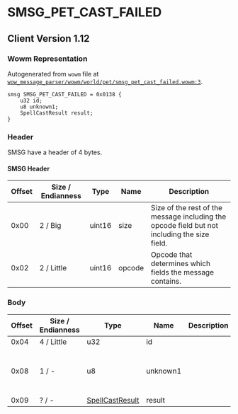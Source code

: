 # SMSG_PET_CAST_FAILED

## Client Version 1.12

### Wowm Representation

Autogenerated from `wowm` file at [`wow_message_parser/wowm/world/pet/smsg_pet_cast_failed.wowm:3`](https://github.com/gtker/wow_messages/tree/main/wow_message_parser/wowm/world/pet/smsg_pet_cast_failed.wowm#L3).
```rust,ignore
smsg SMSG_PET_CAST_FAILED = 0x0138 {
    u32 id;
    u8 unknown1;
    SpellCastResult result;
}
```
### Header

SMSG have a header of 4 bytes.

#### SMSG Header

| Offset | Size / Endianness | Type   | Name   | Description |
| ------ | ----------------- | ------ | ------ | ----------- |
| 0x00   | 2 / Big           | uint16 | size   | Size of the rest of the message including the opcode field but not including the size field.|
| 0x02   | 2 / Little        | uint16 | opcode | Opcode that determines which fields the message contains.|

### Body

| Offset | Size / Endianness | Type | Name | Description | Comment |
| ------ | ----------------- | ---- | ---- | ----------- | ------- |
| 0x04 | 4 / Little | u32 | id |  |  |
| 0x08 | 1 / - | u8 | unknown1 |  | vmangos sets to 2 and cmangos sets to 0. |
| 0x09 | ? / - | [SpellCastResult](spellcastresult.md) | result |  |  |

